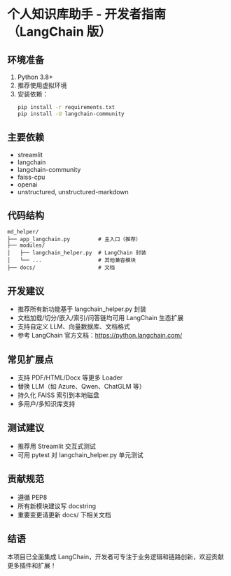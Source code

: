 # 个人知识库助手 - 开发者指南（LangChain 版）

## 环境准备

1. Python 3.8+
2. 推荐使用虚拟环境
3. 安装依赖：
   ```bash
   pip install -r requirements.txt
   pip install -U langchain-community
   ```

## 主要依赖
- streamlit
- langchain
- langchain-community
- faiss-cpu
- openai
- unstructured, unstructured-markdown

## 代码结构

```
md_helper/
├── app_langchain.py         # 主入口（推荐）
├── modules/
│   ├── langchain_helper.py  # LangChain 封装
│   └── ...                  # 其他兼容模块
├── docs/                    # 文档
```

## 开发建议

- 推荐所有新功能基于 langchain_helper.py 封装
- 文档加载/切分/嵌入/索引/问答链均可用 LangChain 生态扩展
- 支持自定义 LLM、向量数据库、文档格式
- 参考 LangChain 官方文档：https://python.langchain.com/

## 常见扩展点

- 支持 PDF/HTML/Docx 等更多 Loader
- 替换 LLM（如 Azure、Qwen、ChatGLM 等）
- 持久化 FAISS 索引到本地磁盘
- 多用户/多知识库支持

## 测试建议

- 推荐用 Streamlit 交互式测试
- 可用 pytest 对 langchain_helper.py 单元测试

## 贡献规范

- 遵循 PEP8
- 所有新模块建议写 docstring
- 重要变更请更新 docs/ 下相关文档

## 结语

本项目已全面集成 LangChain，开发者可专注于业务逻辑和链路创新，欢迎贡献更多插件和扩展！
